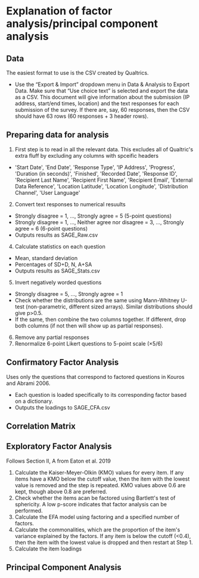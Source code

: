 # Explanation of factor analysis/principal component analysis

## Data
The easiest format to use is the CSV created by Qualtrics.
- Use the “Export & Import” dropdown menu in Data & Analysis to Export Data. Make sure that “Use choice text” is selected and export the data as a CSV.
This document will give information about the submission (IP address, start/end times, location) and the text responses for each submission of the survey. If there are, say, 60 responses, then the CSV should have 63 rows (60 responses + 3 header rows).

## Preparing data for analysis
1. First step is to read in all the relevant data. This excludes all of Qualtric's extra fluff by excluding any columns with spceific headers
- 'Start Date', 'End Date', 'Response Type', 'IP Address', 'Progress', 'Duration (in seconds)', 'Finished', 'Recorded Date', 'Response ID', 'Recipient Last Name', 'Recipient First Name', 'Recipient Email', 'External Data Reference', 'Location Latitude', 'Location Longitude', 'Distribution Channel', 'User Language'
2. Convert text responses to numerical resuults
- Strongly disagree = 1, ..., Strongly agree = 5 (5-point questions)
- Strongly disagree = 1, ..., Neither agree nor disagree = 3, ..., Strongly agree = 6 (6-point questions)
- Outputs results as SAGE_Raw.csv
4. Calculate statistics on each question
- Mean, standard deviation
- Percentages of SD+D, N, A+SA
- Outputs results as SAGE_Stats.csv
5. Invert negatively worded questions
- Strongly disagree = 5, ..., Strongly agree = 1
- Check whether the distributions are the same using Mann-Whitney U-test (non-parametric, different sized arrays). Similar distributions should give p>0.5.
- If the same, then combine the two columns together. If different, drop both columns (if not then will show up as partial responses).
6. Remove any partial responses
7. Renormalize 6-point Likert questions to 5-point scale ($\times 5/6$)

## Confirmatory Factor Analysis
Uses only the questions that correspond to factored questions in Kouros and Abrami 2006.
- Each question is loaded specifically to its corresponding factor based on a dictionary.
- Outputs the loadings to SAGE_CFA.csv

## Correlation Matrix

## Exploratory Factor Analysis
Follows Section II, A from Eaton et al. 2019
1. Calculate the Kaiser-Meyer-Olkin (KMO) values for every item. If any items have a KMO below the cutoff value, then the item with the lowest value is removed and the step is repeated. KMO values above 0.6 are kept, though above 0.8 are preferred.
2. Check whether the items acan be factored using Bartlett's test of sphericity. A low p-score indicates that factor analysis can be performed.
3. Calculate the EFA model using factoring and a specified number of factors.
4. Calculate the commonalities, which are the proportion of the item's variance explained by the factors. If any item is below the cutoff (<0.4), then the item with the lowest value is dropped and then restart at Step 1.
5. Calculate the item loadings


## Principal Component Analysis

